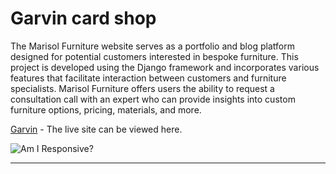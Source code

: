 # **Garvin card shop**

The Marisol Furniture website serves as a portfolio and blog platform designed for potential customers interested in bespoke furniture. This project is developed using the Django framework and incorporates various features that facilitate interaction between customers and furniture specialists. Marisol Furniture offers users the ability to request a consultation call with an expert who can provide insights into custom furniture options, pricing, materials, and more.

[Garvin](https://garvin-df2eed558b96.herokuapp.com/) - The live site can be viewed here.

![Am I Responsive?](static/images/responsive.png)

<hr>